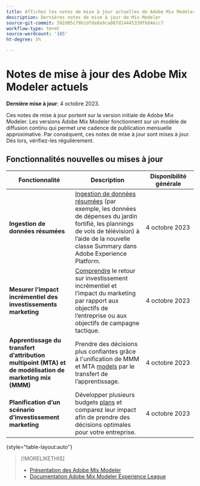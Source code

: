 ```yaml
---
title: Affichez les notes de mise à jour actuelles de Adobe Mix Modeler
description: Dernières notes de mise à jour de Mix Modeler
source-git-commit: 592d85cf9b1dfde8a9ca087d14445339fb64ecc7
workflow-type: tm+mt
source-wordcount: '185'
ht-degree: 5%

---
```


# Notes de mise à jour des Adobe Mix Modeler actuels

**Dernière mise à jour**: 4 octobre 2023.

Ces notes de mise à jour portent sur la version initiale de Adobe Mix Modeler. Les versions Adobe Mix Modeler fonctionnent sur un modèle de diffusion continu qui permet une cadence de publication mensuelle approximative. Par conséquent, ces notes de mise à jour sont mises à jour. Dès lors, vérifiez-les régulièrement.


## Fonctionnalités nouvelles ou mises à jour

| Fonctionnalité | Description | Disponibilité générale |
|---|---|---|
| **Ingestion de données résumées** | [Ingestion de données résumées](../ingest-data/overview.md) (par exemple, les données de dépenses du jardin fortifié, les plannings de vols de télévision) à l’aide de la nouvelle classe Summary dans Adobe Experience Platform. | 4 octobre 2023 |
| **Mesurer l’impact incrémentiel des investissements marketing** | [Comprendre](../dashboard/overview.md) le retour sur investissement incrémentiel et l’impact du marketing par rapport aux objectifs de l’entreprise ou aux objectifs de campagne tactique. | 4 octobre 2023 |
| **Apprentissage du transfert d’attribution multipoint (MTA) et de modélisation de marketing mix (MMM)** | Prendre des décisions plus confiantes grâce à l&#39;unification de MMM et MTA [models](../models/overview.md) par le transfert de l’apprentissage. | 4 octobre 2023 |
| **Planification d’un scénario d’investissement marketing** | Développer plusieurs budgets [plans](../plans/overview.md) et comparez leur impact afin de prendre des décisions optimales pour votre entreprise. | 4 octobre 2023 |

{style="table-layout:auto"}


>[!MORELIKETHIS]
>
>* [Présentation des Adobe Mix Modeler](https://business.adobe.com/products/experience-platform/planning-and-measurement.html)
>* [Documentation Adobe Mix Modeler Experience League](https://experienceleague.adobe.com/docs/mix-modeler.html?lang=en)



